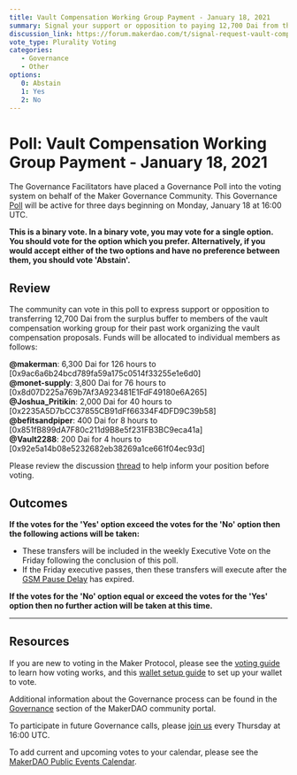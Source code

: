 ```yaml
---
title: Vault Compensation Working Group Payment - January 18, 2021
summary: Signal your support or opposition to paying 12,700 Dai from the surplus buffer to the vault compensation working group for past labor.
discussion_link: https://forum.makerdao.com/t/signal-request-vault-compensation-working-group-payment/5562
vote_type: Plurality Voting
categories:
   - Governance
   - Other
options:
   0: Abstain
   1: Yes
   2: No
---
```

# Poll: Vault Compensation Working Group Payment - January 18, 2021

The Governance Facilitators have placed a Governance Poll into the voting system on behalf of the Maker Governance Community. This Governance [Poll](https://community-development.makerdao.com/en/learn/governance/on-chain-gov) will be active for three days beginning on Monday, January 18 at 16:00 UTC. 

**This is a binary vote. In a binary vote, you may vote for a single option. You should vote for the option which you prefer. Alternatively, if you would accept either of the two options and have no preference between them, you should vote 'Abstain'.**

## Review

The community can vote in this poll to express support or opposition to transferring 12,700 Dai from the surplus buffer to members of the vault compensation working group for their past work organizing the vault compensation proposals. Funds will be allocated to individual members as follows:

**@makerman**: 6,300 Dai for 126 hours to [0x9ac6a6b24bcd789fa59a175c0514f33255e1e6d0]  
**@monet-supply**: 3,800 Dai for 76 hours to [0x8d07D225a769b7Af3A923481E1FdF49180e6A265]  
**@Joshua_Pritikin**: 2,000 Dai for 40 hours to [0x2235A5D7bCC37855CB91dFf66334F4DFD9C39b58]  
**@befitsandpiper**: 400 Dai for 8 hours to [0x851fB899dA7F80c211d9B8e5f231FB3BC9eca41a]  
**@Vault2288**: 200 Dai for 4 hours to [0x92e5a14b08e5232682eb38269a1ce661f04ec93d]  

Please review the discussion [thread](https://forum.makerdao.com/t/signal-request-vault-compensation-working-group-payment/5562) to help inform your position before voting.

## Outcomes

**If the votes for the 'Yes' option exceed the votes for the 'No' option then the following actions will be taken:**
* These transfers will be included in the weekly Executive Vote on the Friday following the conclusion of this poll.
* If the Friday executive passes, then these transfers will execute after the [GSM Pause Delay](https://community-development.makerdao.com/en/learn/governance/param-gsm-pause-delay) has expired.

**If the votes for the 'No' option equal or exceed the votes for the 'Yes' option then no further action will be taken at this time.**

---

## Resources

If you are new to voting in the Maker Protocol, please see the [voting guide](https://community-development.makerdao.com/en/learn/governance/how-voting-works/) to learn how voting works, and this [wallet setup guide](https://community-development.makerdao.com/en/learn/governance/voting-setup/) to set up your wallet to vote.

Additional information about the Governance process can be found in the [Governance](https://community-development.makerdao.com/en/learn/governance) section of the MakerDAO community portal.

To participate in future Governance calls, please [join us](https://github.com/makerdao/community/tree/master/governance/governance-and-risk-meetings) every Thursday at 16:00 UTC.

To add current and upcoming votes to your calendar, please see the [MakerDAO Public Events Calendar](https://calendar.google.com/calendar/embed?src=makerdao.com_3efhm2ghipksegl009ktniomdk%40group.calendar.google.com&ctz=UTC&mode=week&showCalendars=0&showPrint=0).
